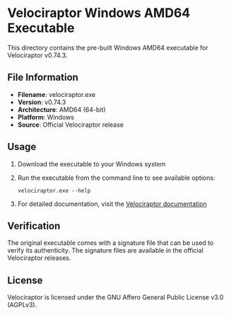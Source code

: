 # Velociraptor Windows AMD64 Executable

This directory contains the pre-built Windows AMD64 executable for Velociraptor v0.74.3.

## File Information

- **Filename**: velociraptor.exe
- **Version**: v0.74.3
- **Architecture**: AMD64 (64-bit)
- **Platform**: Windows
- **Source**: Official Velociraptor release

## Usage

1. Download the executable to your Windows system
2. Run the executable from the command line to see available options:
   ```
   velociraptor.exe --help
   ```

3. For detailed documentation, visit the [Velociraptor documentation](https://docs.velociraptor.app/)

## Verification

The original executable comes with a signature file that can be used to verify its authenticity. The signature files are available in the official Velociraptor releases.

## License

Velociraptor is licensed under the GNU Affero General Public License v3.0 (AGPLv3).